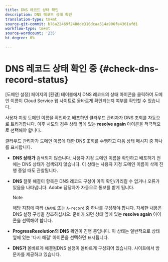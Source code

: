 ```yaml
---
title: DNS 레코드 상태 확인
description: DNS 레코드 상태 확인
translation-type: tm+mt
source-git-commit: b76a22469f248dde316dcaa514a906fe4361afd1
workflow-type: tm+mt
source-wordcount: '235'
ht-degree: 0%

---
```



# DNS 레코드 상태 확인 중 {#check-dns-record-status}

[도메인 설정] 페이지의 [환경] 테이블에서 DNS 레코드의 상태 아이콘을 클릭하여 도메인 이름이 Cloud Service 웹 사이트로 올바르게 확인되는지 여부를 확인할 수 있습니다.

사용자 지정 도메인 이름을 확인하고 배포하면 클라우드 관리자가 DNS 조회를 자동으로 트리거합니다. 이후 시도의 경우 상태 옆에 있는 **resolve again** 아이콘을 적극적으로 선택해야 합니다.

클라우드 관리자가 도메인 이름에 대한 DNS 조회를 수행하고 다음 상태 메시지 중 하나를 표시합니다.

* **DNS 상태가**
검색되지 않습니다. 사용자 지정 도메인 이름을 확인하고 배포하기 전에는 DNS 상태가 검색되지 않습니다. 이 상태는 사용자 지정 도메인 이름이 삭제 진행 중일 때도 관찰됩니다.

* **DNS**
잘못 해결이 항목은 DNS 레코드 구성이 아직 확인/가리킬 수 없거나 오류가 있음을 나타냅니다. Adobe 담당자가 자동으로 통보를 받게 됩니다.

   >[!NOTE]
   >해당 지침에 따라 `CNAME` 또는 `A-record` 중 하나를 구성해야 합니다. 자세한 내용은 DNS 설정 구성을 참조하십시오. 준비가 되면 상태 옆에 있는 **resolve again** 아이콘을 선택해야 합니다.

* **ProgressResolution의 DNS**
확인이 진행 중입니다. 이 상태는 일반적으로 상태 옆에 있는 &#39;다시 해결&#39; 아이콘을 선택하면 표시됩니다.

* **DNS가**
올바르게 해결됨DNS 설정이 올바르게 구성되어 있습니다. 사이트에서 방문자를 제공하고 있습니다.
